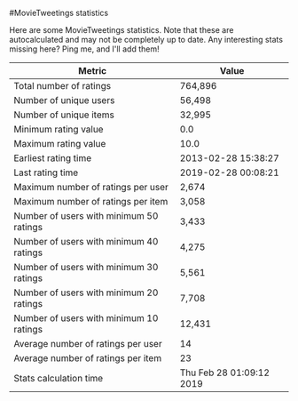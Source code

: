 #MovieTweetings statistics

Here are some MovieTweetings statistics. Note that these are autocalculated and may not be completely up to date. Any interesting stats missing here? Ping me, and I'll add them!

Metric | Value
--- | ---
Total number of ratings                 | 764,896
Number of unique users                  | 56,498
Number of unique items                  | 32,995
Minimum rating value                    | 0.0
Maximum rating value                    | 10.0
Earliest rating time                    | 2013-02-28 15:38:27
Last rating time                        | 2019-02-28 00:08:21
Maximum number of ratings per user      | 2,674
Maximum number of ratings per item      | 3,058
Number of users with minimum 50 ratings | 3,433
Number of users with minimum 40 ratings | 4,275
Number of users with minimum 30 ratings | 5,561
Number of users with minimum 20 ratings | 7,708
Number of users with minimum 10 ratings | 12,431
Average number of ratings per user      | 14
Average number of ratings per item      | 23
Stats calculation time                  | Thu Feb 28 01:09:12 2019

